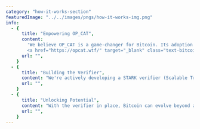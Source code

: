 ```yaml
---
category: "how-it-works-section"
featuredImage: "../../images/pngs/how-it-works-img.png"
info:
  - {
      title: "Empowering OP_CAT",
      content: 
        'We believe OP_CAT is a game-changer for Bitcoin. Its adoption would represent a fundamental shift, enabling powerful new functionalities. More on how it works 
        <a href="https://opcat.wtf/" target="_blank" class="text-bitcoinWildlifeYellow">here</a>.',
      url: "",
    }
  - {
      title: "Building the Verifier",
      content: "We're actively developing a STARK verifier (Scalable Transparent Arguments of Knowledge) for Bitcoin, assuming OP_CAT is implemented. This verifier will allow for secure and efficient verification of complex computations. We can and will create an audited standard so all devs can use it with their own L2 logic.",
      url: "",
    }
  - {
      title: "Unlocking Potential",
      content: "With the verifier in place, Bitcoin can evolve beyond a simple store of value. Imagine secure and private applications like decentralized finance (DeFi), all powered by the world's most secure blockchain.",
      url: "",
    }
---
```

